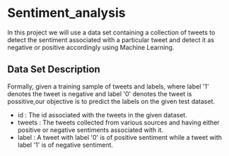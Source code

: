 # Sentiment_analysis
In this project we will use a data set containing a collection of tweets to detect the sentiment associated with a particular tweet and detect it as negative or positive accordingly using Machine Learning.

## Data Set Description

Formally, given a training sample of tweets and labels, where label '1' denotes the tweet is negative and label '0' denotes the tweet is possitive,our objective is to predict the labels on the given test dataset.

* id : The id associated with the tweets in the given dataset.
* tweets : The tweets collected from various sources and having either positive or negative sentiments associated with it.
* label : A tweet with label '0' is of positive sentiment while a tweet with label '1' is of negative sentiment.
